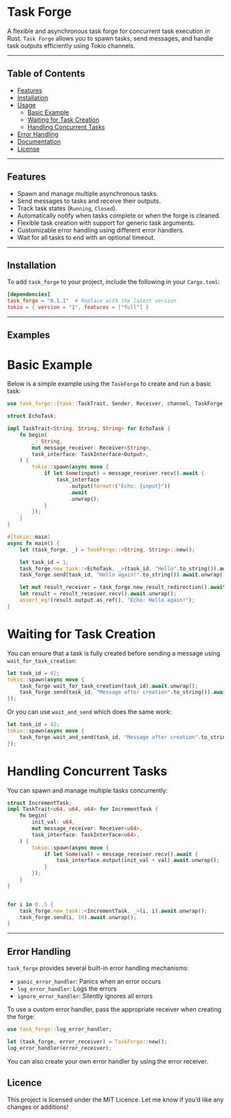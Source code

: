 # Task Forge

A flexible and asynchronous task forge for concurrent task execution in Rust. `Task Forge` allows you to spawn tasks, send messages, and handle task outputs efficiently using Tokio channels.

---

## **Table of Contents**
- [Features](#features)
- [Installation](#installation)
- [Usage](#usage)
  - [Basic Example](#basic-example)
  - [Waiting for Task Creation](#waiting-for-task-creation)
  - [Handling Concurrent Tasks](#handling-concurrent-tasks)
- [Error Handling](#error-handling)
- [Documentation](#documentation)
- [License](#license)

---

## **Features**
- Spawn and manage multiple asynchronous tasks.
- Send messages to tasks and receive their outputs.
- Track task states (`Running`, `Closed`).
- Automatically notify when tasks complete or when the forge is cleaned.
- Flexible task creation with support for generic task arguments.
- Customizable error handling using different error handlers.
- Wait for all tasks to end with an optional timeout.

---

## **Installation**
To add `task_forge` to your project, include the following in your `Cargo.toml`:
```toml
[dependencies]
task_forge = "0.1.1"  # Replace with the latest version
tokio = { version = "1", features = ["full"] }
```

---

## **Examples**

# Basic Example

Below is a simple example using the `TaskForge` to create and run a basic task:

```rust
use task_forge::{task::TaskTrait, Sender, Receiver, channel, TaskForge, task::TaskInterface};

struct EchoTask;

impl TaskTrait<String, String, String> for EchoTask {
    fn begin(
        _: String,
        mut message_receiver: Receiver<String>,
        task_interface: TaskInterface<Output>,
    ) {
        tokio::spawn(async move {
            if let Some(input) = message_receiver.recv().await {
                task_interface
                    .output(format!("Echo: {input}"))
                    .await
                    .unwrap();
            }
        });
    }
}

#[tokio::main]
async fn main() {
    let (task_forge, _) = TaskForge::<String, String>::new();

    let task_id = 1;
    task_forge.new_task::<EchoTask, _>(task_id, "Hello".to_string()).await.unwrap();
    task_forge.send(task_id, "Hello again!".to_string()).await.unwrap();

    let mut result_receiver = task_forge.new_result_redirection().await;
    let result = result_receiver.recv().await.unwrap();
    assert_eq!(result.output.as_ref(), "Echo: Hello again!");
}
```

# Waiting for Task Creation

You can ensure that a task is fully created before sending a message using `wait_for_task_creation`:
```rust
let task_id = 42;
tokio::spawn(async move {
    task_forge.wait_for_task_creation(task_id).await.unwrap();
    task_forge.send(task_id, "Message after creation".to_string()).await.unwrap();
});
```
Or you can use `wait_and_send` which does the same work:
```rust
let task_id = 42;
tokio::spawn(async move {
    task_forge.wait_and_send(task_id, "Message after creation".to_string()).await.unwrap();
});
```

# Handling Concurrent Tasks

You can spawn and manage multiple tasks concurrently:
```rust
struct IncrementTask;
impl TaskTrait<u64, u64, u64> for IncrementTask {
    fn begin(
        init_val: u64,
        mut message_receiver: Receiver<u64>,
        task_interface: TaskInterface<u64>,
    ) {
        tokio::spawn(async move {
            if let Some(val) = message_receiver.recv().await {
                task_interface.output(init_val + val).await.unwrap();
            }
        });
    }
}


for i in 0..5 {
    task_forge.new_task::<IncrementTask, _>(i, i).await.unwrap();
    task_forge.send(i, 10).await.unwrap();
}
```

---

## **Error Handling**

`task_forge` provides several built-in error handling mechanisms:
- `panic_error_handler`: Panics when an error occurs
- `log_error_handler`: Logs the errors
- `ignore_error_handler`: Silently ignores all errors
    
To use a custom error handler, pass the appropriate receiver when creating the forge:
```rust
use task_forge::log_error_handler;

let (task_forge, error_receiver) = TaskForge::new();
log_error_handler(error_receiver);
```
You can also create your own error handler by using the error receiver.

## **Licence**

This project is licensed under the MIT Licence. Let me know if you’d like any changes or additions!
